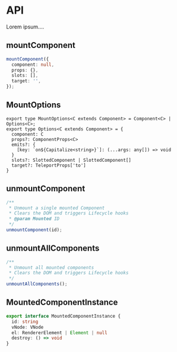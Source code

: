 # API

Lorem ipsum....

## mountComponent
```ts
mountComponent({
  component: null,
  props: {},
  slots: [],
  target: '',
});
```

## MountOptions
```Ts
export type MountOptions<C extends Component> = Component<C> | Options<C>;
export type Options<C extends Component> = {
  component: C
  props?: ComponentProps<C>
  emits?: {
    [key: `on${Capitalize<string>}`]: (...args: any[]) => void
  }
  slots?: SlottedComponent | SlottedComponent[]
  target?: TeleportProps['to']
}
```

## unmountComponent
```ts
/**
 * Unmount a single mounted Component
 * Clears the DOM and triggers Lifecycle hooks
 * @param Mounted ID
 */
unmountComponent(id);
```

## unmountAllComponents
```ts
/**
 * Unmount all mounted components
 * Clears the DOM and triggers Lifecycle hooks
 */
unmountAllComponents();
```

## MountedComponentInstance
```ts
export interface MountedComponentInstance {
  id: string
  vNode: VNode
  el: RendererElement | Element | null
  destroy: () => void
}
```
